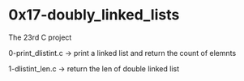 # 0x17-doubly_linked_lists 
 The 23rd C project


0-print_dlistint.c -> print a linked list and return the count of elemnts


1-dlistint_len.c -> return the len of double linked list
